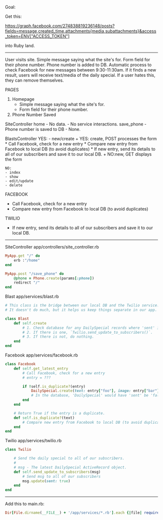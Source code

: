 Goal:

Get this:

https://graph.facebook.com/274838819236148/posts?fields=message,created_time,attachments{media,subattachments}&access_token=ENV["ACCESS_TOKEN"]

into Ruby land.

---

User visits site.
Simple message saying what the site's for.
Form field for their phone number.
Phone number is added to DB.
Automatic process to check Facebook for new messages between 9:30-11:30am.
If it finds a new result, users will receive text/media of the daily special.
If a user hates this, they can remove themselves.

PAGES

1. Homepage
    - Simple message saying what the site's for.
    - Form field for their phone number.
2. Phone Number Saved

SiteController
    home
        - No data.
        - No service interactions.
    save_phone
        - Phone number is saved to DB
        - None.

BlastsController
    YES:
    - new/create
        + YES: create, POST processes the form
            * Call Facebook, check for a new entry
            * Compare new entry from Facebook to local DB (to avoid duplicates)
            * If new entry, send its details to all of our subscribers and save it to our local DB.
        + NO:new, GET displays the form

    NO:
    - index
    - show
    - edit/update
    - delete


FACEBOOK
* Call Facebook, check for a new entry
* Compare new entry from Facebook to local DB (to avoid duplicates)

TWILIO
* If new entry, send its details to all of our subscribers and save it to our local DB.

---

SiteController
app/controllers/site_controller.rb

```ruby
MyApp.get "/" do
    erb :"/home"
end

MyApp.post "/save_phone" do
    @phone = Phone.create(params[:phone])
    redirect "/"
end
```

Blast
app/services/blast.rb

```ruby
# This class is the bridge between our local DB and the Twilio service.
# It doesn't do much, but it helps us keep things separate in our app.

class Blast
    def self.create
        # 1. Check database for any DailySpecial records where 'sent' is 'false'.
        # 2. If there is one, `Twilio.send_update_to_subscribers()`.
        # 3. If there is not, do nothing.
    end
end
```

Facebook
app/services/facebook.rb

```ruby
class Facebook
    def self.get_latest_entry
        # Call Facebook, check for a new entry
        # entry = ???

        if !self.is_duplicate?(entry)
            DailySpecial.create(text: entry["foo"], image: entry["bar"])
            # In the database, 'DailySpecial' would have 'sent' be 'false' by default.
        end
    end

    # Return True if the entry is a duplicate.
    def self.is_duplicate?(text)
        # Compare new entry from Facebook to local DB (to avoid duplicates)
    end
end
```

Twilio
app/services/twilio.rb

```ruby
class Twilio

    # Send the daily special to all of our subscribers.
    #
    # msg - The latest DailySpecial ActiveRecord object.
    def self.send_update_to_subscribers(msg)
        # Send msg to all of our subscribers
        msg.update(sent: true)
    end
end
```

---

Add this to main.rb:

```ruby
Dir[File.dirname(__FILE__) + '/app/services/*.rb'].each {|file| require file }
```